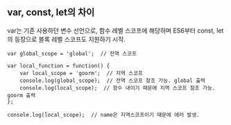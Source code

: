 ## var, const, let의 차이

var는 기존 사용하던 변수 선언으로, 함수 레벨 스코프에 해당하며
ES6부터 const, let의 등장으로 블록 레벨 스코프도 지원하기 시작.

```
var global_scope = 'global';  // 전역 스코프

var local_function = function() {
    var local_scope = 'goorm';  // 지역 스코프
    console.log(global_scope);  // 전역 스코프 참조 가능. global 출력
    console.log(local_scope);  // 함수 내이기 때문에 지역 스코프 참조 가능. goorm 출력
};

console.log(local_scope);  // name은 지역스코프이기 때문에 에러 발생.
```
